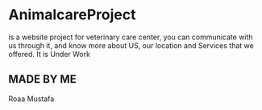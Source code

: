 # AnimalcareProject
is a website project for veterinary care center, you can communicate with us through it, and know more about US, our location and Services that we offered.
It is Under Work
## MADE BY ME
Roaa Mustafa
